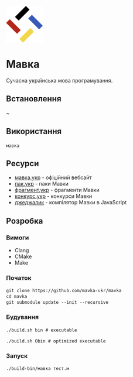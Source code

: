 <img src="./assets/logo.png" width="100" height="100" /> 

# Мавка

Сучасна українська мова програмування.

## Встановлення

~

## Використання

```shell
мавка
```

## Ресурси

- [мавка.укр](https://мавка.укр) - офіційний вебсайт
- [пак.укр](https://пак.укр) - паки Мавки
- [фрагмент.укр](https://фрагмент.укр) - фрагменти Мавки
- [конкурс.укр](https://конкурс.укр) - конкурси Мавки
- [джеджалик](https://github.com/mavka-ukr/jejalyk) - компілятор Мавки в JavaScript

## Розробка

### Вимоги

- Clang
- CMake
- Make

### Початок

```
git clone https://github.com/mavka-ukr/mavka
cd mavka
git submodule update --init --recursive
```

### Будування

```shell
./build.sh bin # executable
```

```shell
./build.sh Obin # optimized executable
```

### Запуск

```shell
./build-bin/мавка тест.м
```